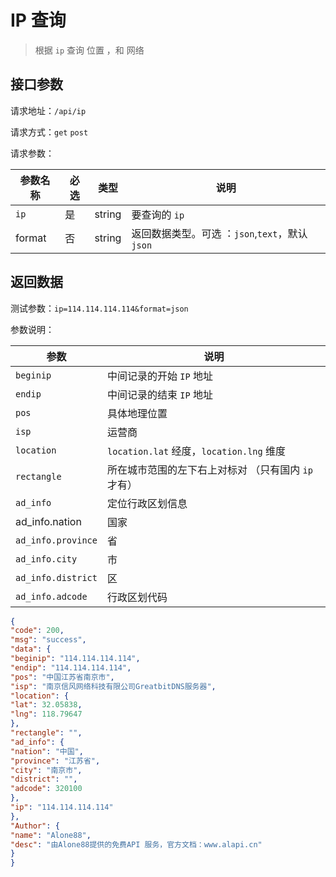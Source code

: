 # IP 查询

> 根据 `ip`  查询 位置 ，和 网络



## 接口参数

请求地址：`/api/ip`

请求方式：`get`  `post`

请求参数：

| 参数名称 | 必选 | 类型   | 说明                                           |
| -------- | ---- | ------ | ---------------------------------------------- |
| `ip`     | 是   | string | 要查询的 `ip`                                  |
| format   | 否   | string | 返回数据类型。可选 ：`json`,`text`，默认`json` |

## 返回数据

测试参数：`ip=114.114.114.114&format=json`

参数说明：

| 参数               | 说明                                                |
| ------------------ | --------------------------------------------------- |
| `beginip`          | 中间记录的开始 `IP` 地址                            |
| `endip`            | 中间记录的结束 `IP` 地址                            |
| `pos`              | 具体地理位置                                        |
| `isp`              | 运营商                                              |
| `location`         | `location.lat` 经度，`location.lng` 维度            |
| `rectangle`        | 所在城市范围的左下右上对标对 （只有国内 `ip` 才有） |
| `ad_info`          | 定位行政区划信息                                    |
| ad_info.nation     | 国家                                                |
| `ad_info.province` | 省                                                  |
| `ad_info.city`     | 市                                                  |
| `ad_info.district` | 区                                                  |
| `ad_info.adcode`   | 行政区划代码                                        |

```json
{
"code": 200,
"msg": "success",
"data": {
"beginip": "114.114.114.114",
"endip": "114.114.114.114",
"pos": "中国江苏省南京市",
"isp": "南京信风网络科技有限公司GreatbitDNS服务器",
"location": {
"lat": 32.05838,
"lng": 118.79647
},
"rectangle": "",
"ad_info": {
"nation": "中国",
"province": "江苏省",
"city": "南京市",
"district": "",
"adcode": 320100
},
"ip": "114.114.114.114"
},
"Author": {
"name": "Alone88",
"desc": "由Alone88提供的免费API 服务，官方文档：www.alapi.cn"
}
}
```





